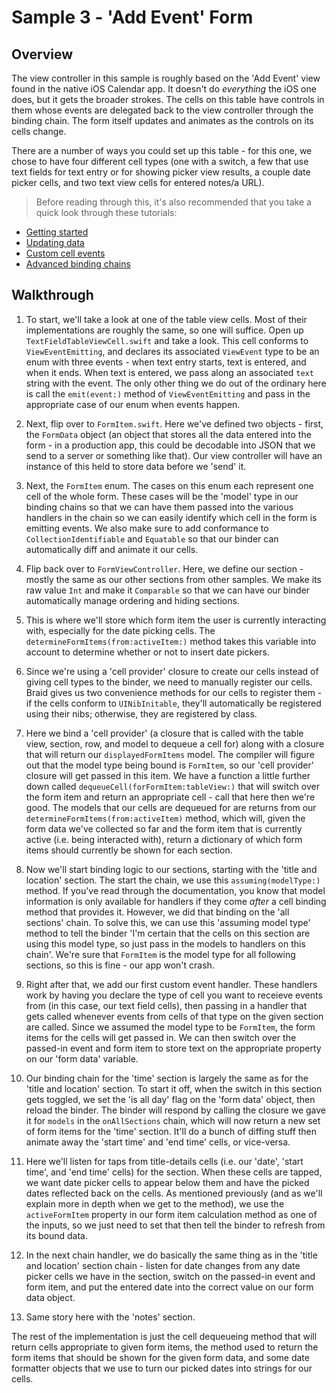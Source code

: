 #  Sample 3 - 'Add Event' Form

## Overview

The view controller in this sample is roughly based on the 'Add Event' view found in the native iOS Calendar app. It doesn't do *everything* the
iOS one does, but it gets the broader strokes. The cells on this table have controls in them whose events are delegated back to the view 
controller through the binding chain. The form itself updates and animates as the controls on its cells change. 

There are a number of ways you could set up this table - for this one, we chose to have four different cell types (one with a switch, a few that 
use text fields for text entry or for showing picker view results, a couple date picker cells, and two text view cells for entered notes/a URL).

> Before reading through this, it's also recommended that you take a quick look through these tutorials:
- [Getting started](../../Documentation/1-GettingStarted.md)
- [Updating data](../../Documentation/2-UpdatingData.md)
- [Custom cell events](../../Documentation/4-CustomCellEvents.md)
- [Advanced binding chains](../../Documentation/6-AdvancedBindingChains.md)

## Walkthrough

1. To start, we'll take a look at one of the table view cells. Most of their implementations are roughly the same, so one will suffice. Open up
`TextFieldTableViewCell.swift` and take a look. This cell conforms to `ViewEventEmitting`, and declares its associated `ViewEvent`
type to be an enum with three events - when text entry starts, text is entered, and when it ends. When text is entered, we pass along an 
associated `text` string with the event. The only other thing we do out of the ordinary here is call the `emit(event:)` method of 
`ViewEventEmitting` and pass in the appropriate case of our enum when events happen.

2. Next, flip over to `FormItem.swift`. Here we've defined two objects - first, the `FormData` object (an object that stores all the data entered
into the form - in a production app, this could be decodable into JSON that we send to a server or something like that). Our view controller 
will have an instance of this held to store data before we 'send' it.

3. Next, the `FormItem` enum. The cases on this enum each represent one cell of the whole form. These cases will be the 'model' type in our
binding chains so that we can have them passed into the various handlers in the chain so we can easily identify which cell in the form is 
emitting events. We also make sure to add conformance to `CollectionIdentifiable` and `Equatable` so that our binder can
automatically diff and animate it our cells.

4. Flip back over to `FormViewController`. Here, we define our section - mostly the same as our other sections from other samples. We 
make its raw value `Int` and make it `Comparable` so that we can have our binder automatically manage ordering and hiding sections.

5. This is where we'll store which form item the user is currently interacting with, especially for the date picking cells. The
`determineFormItems(from:activeItem:)` method takes this variable into account to determine whether or not to insert date pickers.

6. Since we're using a 'cell provider' closure to create our cells instead of giving cell types to the binder, we need to manually register our
cells. Braid gives us two convenience methods for our cells to register them - if the cells conform to `UINibInitable`, they'll automatically be
registered using their nibs; otherwise, they are registered by class.

7. Here we bind a 'cell provider' (a closure that is called with the table view, section, row, and model to dequeue a cell for) along with a closure
that will return our `displayedFormItems` model. The compiler will figure out that the model type being bound is `FormItem`, so our 'cell
provider' closure will get passed in this item. We have a function a little further down called `dequeueCell(forFormItem:tableView:)` that
will switch over the form item and return an appropriate cell - call that here then we're good. The models that our cells are dequeued for are
returns from our `determineFormItems(from:activeItem)` method, which will, given the form data we've collected so far and the form
item that is currently active (i.e. being interacted with), return a dictionary of which form items should currently be shown for each section.

8. Now we'll start binding logic to our sections, starting with the 'title and location' section. The start the chain, we use this 
`assuming(modelType:)` method. If you've read through the documentation, you know that model information is only available for handlers
if they come *after* a cell binding method that provides it. However, we did that binding on the 'all sections' chain. To solve this, we can use
this 'assuming model type' method to tell the binder 'I'm certain that the cells on this section are using this model type, so just pass in the 
models to handlers on this chain'. We're sure that `FormItem` is the model type for all following sections, so this is fine - our app won't crash.

9. Right after that, we add our first custom event handler. These handlers work by having you declare the type of cell you want to receieve
events from (in this case, our text field cells), then passing in a handler that gets called whenever events from cells of that type on the given
section are called. Since we assumed the model type to be `FormItem`, the form items for the cells will get passed in. We can then switch
over the passed-in event and form item to store text on the appropriate property on our 'form data' variable.

10. Our binding chain for the 'time' section is largely the same as for the 'title and location' section. To start it off, when the switch in this 
section gets toggled, we set the 'is all day' flag on the 'form data' object, then reload the binder. The binder will respond by calling the closure
we gave it for `models` in the `onAllSections` chain, which will now return a new set of form items for the 'time' section. It'll do a bunch of
diffing stuff then animate away the 'start time' and 'end time' cells, or vice-versa.

11. Here we'll listen for taps from title-details cells (i.e. our 'date', 'start time', and 'end time' cells) for the section. When these cells are
tapped, we want date picker cells to appear below them and have the picked dates reflected back on the cells. As mentioned previously (and
as we'll explain more in depth when we get to the method), we use the `activeFormItem` property in our form item calculation method as one
of the inputs, so we just need to set that then tell the binder to refresh from its bound data.

12. In the next chain handler, we do basically the same thing as in the 'title and location' section chain - listen for date changes from any date
picker cells we have in the section, switch on the passed-in event and form item, and put the entered date into the correct value on our
form data object.

13. Same story here with the 'notes' section.

The rest of the implementation is just the cell dequeueing method that will return cells appropriate to given form items, the method used to
return the form items that should be shown for the given form data, and some date formatter objects that we use to turn our picked dates into
strings for our cells.
